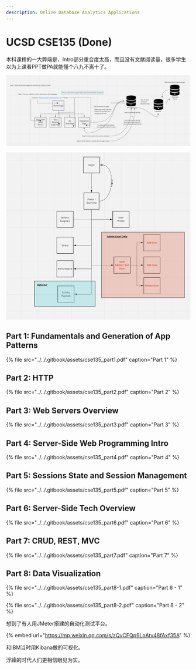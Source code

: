 ```yaml
---
description: Online Database Analytics Applications
---
```


# UCSD CSE135 \(Done\)

本科课程的一大弊端是，Intro部分重合度太高，而且没有文献阅读量，很多学生以为上课看PPT做PA就能懂个八九不离十了。

![Tracking-1](../../.gitbook/assets/image%20%2855%29.png)

![Tracking-2](../../.gitbook/assets/image%20%2856%29.png)

## Part 1: Fundamentals and Generation of App Patterns

{% file src="../../.gitbook/assets/cse135\_part1.pdf" caption="Part 1" %}

## Part 2: HTTP

{% file src="../../.gitbook/assets/cse135\_part2.pdf" caption="Part 2" %}

## Part 3: Web Servers Overview

{% file src="../../.gitbook/assets/cse135\_part3.pdf" caption="Part 3" %}

## Part 4: Server-Side Web Programming Intro

{% file src="../../.gitbook/assets/cse135\_part4.pdf" caption="Part 4" %}

## Part 5: Sessions State and Session Management

{% file src="../../.gitbook/assets/cse135\_part5.pdf" caption="Part 5" %}

## Part 6: Server-Side Tech Overview

{% file src="../../.gitbook/assets/cse135\_part6.pdf" caption="Part 6" %}

## Part 7: CRUD, REST, MVC

{% file src="../../.gitbook/assets/cse135\_part7.pdf" caption="Part 7" %}

## Part 8: Data Visualization

{% file src="../../.gitbook/assets/cse135\_part8-1.pdf" caption="Part 8 - 1" %}

{% file src="../../.gitbook/assets/cse135\_part8-2.pdf" caption="Part 8 - 2" %}

想到了有人用JMeter搭建的自动化测试平台。

{% embed url="https://mp.weixin.qq.com/s/zQvCFQp9LoAtv48fAxf35A" %}

和IBM当时用Kibana做的可视化。

浮躁的时代人们更相信眼见为实。

